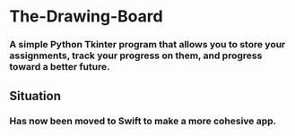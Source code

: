 # The-Drawing-Board
### A simple Python Tkinter program that allows you to store your assignments, track your progress on them, and progress toward a better future.

## Situation
### Has now been moved to Swift to make a more cohesive app.
